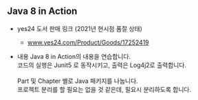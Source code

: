 ## Java 8 in Action

* yes24 도서 판매 링크 (2021년 현시점 품절 상태)
	* www.yes24.com/Product/Goods/17252419

* 내용
Java 8 in Action의 내용을 연습합니다.<br>
코드의 실행은 Junit5 로 동작시키고, 출력은 Log4j2로 출력합니다.
<br><br>
Part 및 Chapter 별로 Java 패키지를 나눕니다.<br>
프로젝트 분리를 할 필요는 없을 것 같은데, 필요시 분리하도록 합니다.